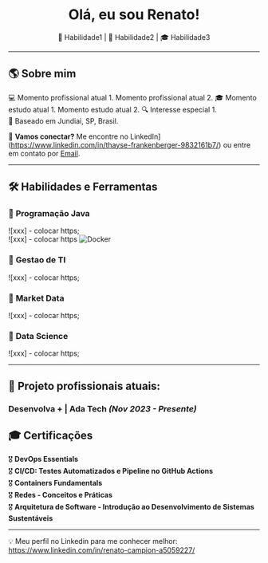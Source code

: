 <h1 align="center"> Olá, eu sou Renato!</h1>

<p align="center">
  🚀 Habilidade1 | 📡 Habilidade2 | 🎓 Habilidade3
</p>

---

## 🌎 Sobre mim  
💻 Momento profissional atual 1.
    Momento profissional atual 2.
🎓 Momento estudo atual 1.
    Momento estudo atual 2.
🔍 Interesse especial 1.  
📍 Baseado em Jundiai, SP, Brasil.  

💬 **Vamos conectar?** Me encontre no LinkedIn](https://www.linkedin.com/in/thayse-frankenberger-9832161b7/) 
                       ou entre em contato por [Email](mailto:campionr6@gmail.com).  

---

## 🛠️ Habilidades e Ferramentas  
### 🔹 **Programação Java**  
![xxx] - colocar https;  
![xxx] - colocar https
![Docker](https://img.shields.io/badge/Docker-2496ED?style=for-the-badge&logo=docker&logoColor=white)  

### 🔹 **Gestao de TI**  
![xxx] - colocar https;   

### 🔹 **Market Data**  
![xxx] - colocar https; 

### 🔹 **Data Science**  
![xxx] - colocar https;   

---

## 🚀 **Projeto profissionais atuais:** 

### **Desenvolva + | Ada Tech** *(Nov 2023 - Presente)*  

## 🎓 Certificações  
🎖 **DevOps Essentials**  
🎖 **CI/CD: Testes Automatizados e Pipeline no GitHub Actions**  
🎖 **Containers Fundamentals**  
🎖 **Redes - Conceitos e Práticas**  
🎖 **Arquitetura de Software - Introdução ao Desenvolvimento de Sistemas Sustentáveis**  

---
💡 Meu perfil no Linkedin para me conhecer melhor: https://www.linkedin.com/in/renato-campion-a5059227/
